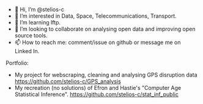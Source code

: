 - 👋 Hi, I’m @stelios-c
- 👀 I’m interested in Data, Space, Telecommunications, Transport. 
- 🌱 I’m learning lftp.
- 💞️ I’m looking to collaborate on analysing open data and improving open source tools.
- 📫 How to reach me: comment/issue on github or message me on Linked In.

Portfolio:
- My project for webscraping, cleaning and analysing GPS disruption data https://github.com/stelios-c/GPS_analysis
- My recreation (no solutions) of Efron and Hastie's "Computer Age Statistical Inference". https://github.com/stelios-c/stat_inf_public 
<!---
stelios-c/stelios-c is a ✨ special ✨ repository because its `README.md` (this file) appears on your GitHub profile.
You can click the Preview link to take a look at your changes.
--->
